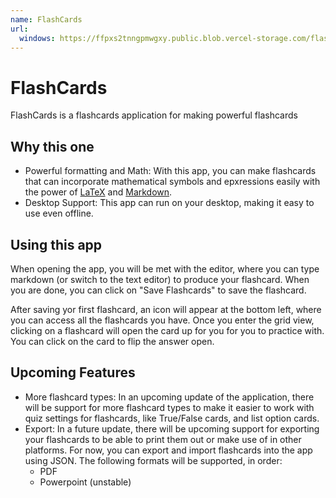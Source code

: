 ```yaml
---
name: FlashCards
url: 
  windows: https://ffpxs2tnngpmwgxy.public.blob.vercel-storage.com/flashcards_0.2.0_x64_en-US.msi
---
```


# FlashCards

FlashCards is a flashcards application for making powerful flashcards

## Why this one

- Powerful formatting and Math: With this app, you can make flashcards that can incorporate mathematical symbols and epxressions easily with the power of [LaTeX](https://www.latex-project.org/get/) and [Markdown](https://www.markdownguide.org/).
- Desktop Support: This app can run on your desktop, making it easy to use even offline.

## Using this app

When opening the app, you will be met with the editor, where you can type markdown (or switch to the text editor) to produce your flashcard. When you are done, you can click on "Save Flashcards" to save the flashcard.

After saving yor first flashcard, an icon will appear at the bottom left, where you can access all the flashcards you have. Once you enter the grid view, clicking on a flashcard will open the card up for you for you to practice with. You can click on the card to flip the answer open.

## Upcoming Features

- More flashcard types: In an upcoming update of the application, there will be support for more flashcard types to make it easier to work with quiz settings for flashcards, like True/False cards, and list option cards.
- Export: In a future update, there will be upcoming support for exporting your flashcards to be able to print them out or make use of in other platforms. For now, you can export and import flashcards into the app using JSON. The following formats will be supported, in order:
  - PDF
  - Powerpoint (unstable)
